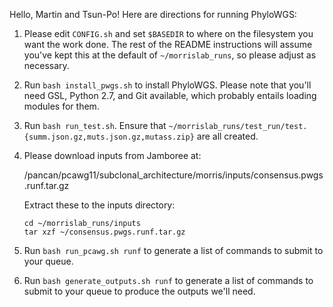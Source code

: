 Hello, Martin and Tsun-Po! Here are directions for running PhyloWGS:

1. Please edit `CONFIG.sh` and set `$BASEDIR` to where on the filesystem you want
   the work done. The rest of the README instructions will assume you've kept
   this at the default of `~/morrislab_runs`, so please adjust as necessary.

2. Run `bash install_pwgs.sh` to install PhyloWGS. Please note that you'll need
   GSL, Python 2.7, and Git available, which probably entails loading modules
   for them.

3. Run `bash run_test.sh`. Ensure that
   `~/morrislab_runs/test_run/test.{summ.json.gz,muts.json.gz,mutass.zip}` are
   all created.

4. Please download inputs from Jamboree at:

   /pancan/pcawg11/subclonal_architecture/morris/inputs/consensus.pwgs.runf.tar.gz

   Extract these to the inputs directory:

   ```
   cd ~/morrislab_runs/inputs
   tar xzf ~/consensus.pwgs.runf.tar.gz
   ```

5. Run `bash run_pcawg.sh runf` to generate a list of commands to submit to
   your queue.

6. Run `bash generate_outputs.sh runf` to generate a list of commands to submit
   to your queue to produce the outputs we'll need.
